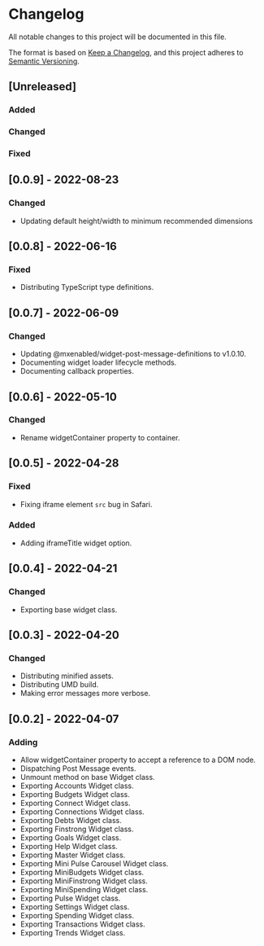 # Changelog

All notable changes to this project will be documented in this file.

The format is based on [Keep a Changelog](https://keepachangelog.com/en/1.0.0/),
and this project adheres to [Semantic Versioning](https://semver.org/spec/v2.0.0.html).

## [Unreleased]
### Added
### Changed
### Fixed

## [0.0.9] - 2022-08-23
### Changed

- Updating default height/width to minimum recommended dimensions

## [0.0.8] - 2022-06-16
### Fixed

- Distributing TypeScript type definitions.

## [0.0.7] - 2022-06-09
### Changed

- Updating @mxenabled/widget-post-message-definitions to v1.0.10.
- Documenting widget loader lifecycle methods.
- Documenting callback properties.

## [0.0.6] - 2022-05-10
### Changed

- Rename widgetContainer property to container.

## [0.0.5] - 2022-04-28
### Fixed

- Fixing iframe element `src` bug in Safari.

### Added

- Adding iframeTitle widget option.

## [0.0.4] - 2022-04-21
### Changed

- Exporting base widget class.


## [0.0.3] - 2022-04-20
### Changed

- Distributing minified assets.
- Distributing UMD build.
- Making error messages more verbose.

## [0.0.2] - 2022-04-07
### Adding

- Allow widgetContainer property to accept a reference to a DOM node.
- Dispatching Post Message events.
- Unmount method on base Widget class.
- Exporting Accounts Widget class.
- Exporting Budgets Widget class.
- Exporting Connect Widget class.
- Exporting Connections Widget class.
- Exporting Debts Widget class.
- Exporting Finstrong Widget class.
- Exporting Goals Widget class.
- Exporting Help Widget class.
- Exporting Master Widget class.
- Exporting Mini Pulse Carousel Widget class.
- Exporting MiniBudgets Widget class.
- Exporting MiniFinstrong Widget class.
- Exporting MiniSpending Widget class.
- Exporting Pulse Widget class.
- Exporting Settings Widget class.
- Exporting Spending Widget class.
- Exporting Transactions Widget class.
- Exporting Trends Widget class.
